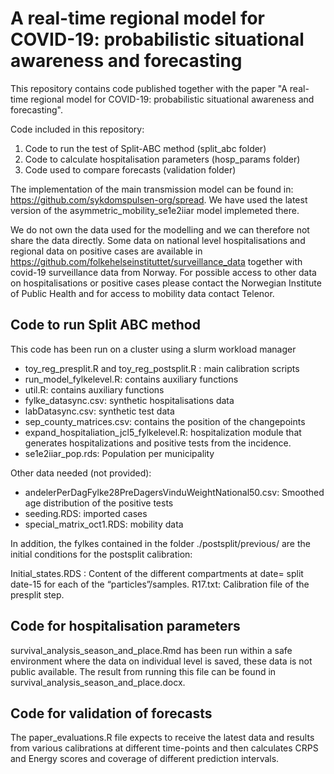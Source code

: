 # A real-time regional model for COVID-19: probabilistic situational awareness and forecasting

This repository contains code published together with the paper "A real-time regional model for COVID-19: probabilistic situational awareness and forecasting".

Code included in this repository:

1. Code to run the test of Split-ABC method (split_abc folder)
2. Code to calculate hospitalisation parameters (hosp_params folder)
3. Code used to compare forecasts (validation folder)

The implementation of the main transmission model can be found in: https://github.com/sykdomspulsen-org/spread. We have used the latest version of the asymmetric_mobility_se1e2iiar model implemeted there.

We do not own the data used for the modelling and we can therefore not share the data directly. Some data on national level hospitalisations and regional data on positive cases are available in https://github.com/folkehelseinstituttet/surveillance_data together with covid-19 surveillance data from Norway. For possible access to other data on hospitalisations or positive cases please contact the Norwegian Institute of Public Health and for access to mobility data contact Telenor.

## Code to run Split ABC method
This code has been run on a cluster using a slurm workload manager 

- toy_reg_presplit.R and toy_reg_postsplit.R : main calibration scripts
- run_model_fylkelevel.R: contains auxiliary functions
- util.R: contains auxiliary functions
- fylke_datasync.csv: synthetic hospitalisations data
- labDatasync.csv: synthetic test data
- sep_county_matrices.csv: contains the position of the changepoints
- expand_hospitaliation_jcl5_fylkelevel.R: hospitalization module that generates hospitalizations and positive tests from the incidence.
- se1e2iiar_pop.rds: Population per municipality

Other data needed (not provided):
- andelerPerDagFylke28PreDagersVinduWeightNational50.csv: Smoothed age distribution of the positive tests
- seeding.RDS: imported cases
- special_matrix_oct1.RDS: mobility data

In addition, the fylkes contained in the folder ./postsplit/previous/ are the initial conditions for the postsplit calibration:

Initial_states.RDS : Content of the different compartments at date= split date-15 for each of the “particles”/samples.
R17.txt: Calibration file of the presplit step.



## Code for hospitalisation parameters
survival_analysis_season_and_place.Rmd has been run within a safe environment where the data on individual level is saved, these data is not public available. The result from running this file can be found in survival_analysis_season_and_place.docx.

## Code for validation of forecasts
The paper_evaluations.R file expects to receive the latest data and results from various calibrations at different time-points and then calculates CRPS and Energy scores and coverage of different prediction intervals. 
